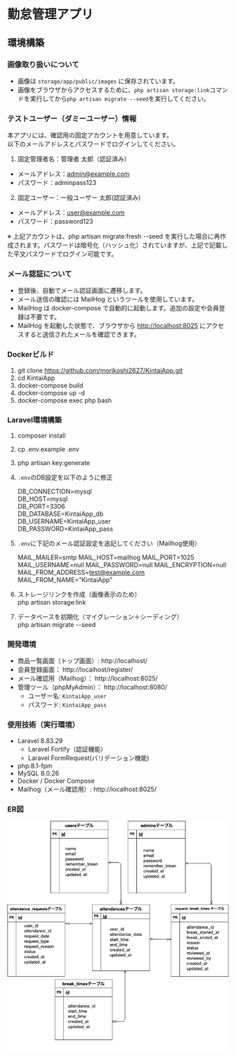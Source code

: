 # 勤怠管理アプリ

## 環境構築  

### 画像取り扱いについて  

- 画像は `storage/app/public/images` に保存されています。  
- 画像をブラウザからアクセスするために、`php artisan storage:link`コマンドを実行してから`php artisan migrate --seed`を実行してください。 

### テストユーザー（ダミーユーザー）情報  

本アプリには、確認用の固定アカウントを用意しています。  
以下のメールアドレスとパスワードでログインしてください。  

1. 固定管理者名：管理者 太郎（認証済み）  
- メールアドレス：admin@example.com  
- パスワード：adminpass123  
  
2. 固定ユーザー：一般ユーザー 太郎(認証済み)  
- メールアドレス：user@example.com  
- パスワード：password123  
  
※ 上記アカウントは、php artisan migrate:fresh --seed を実行した場合に再作成されます。パスワードは暗号化（ハッシュ化）されていますが、上記で記載した平文パスワードでログイン可能です。    

### メール認証について  
- 登録後、自動でメール認証画面に遷移します。
- メール送信の確認には MailHog というツールを使用しています。
- MailHog は docker-compose で自動的に起動します。追加の設定や会員登録は不要です。
- MailHog を起動した状態で、ブラウザから [http://localhost:8025](http://localhost:8025) にアクセスすると送信されたメールを確認できます。

### Dockerビルド
1. git clone https://github.com/morikoshi2627/KintaiApp.git  
2. cd KintaiApp  
3. docker-compose build  
4. docker-compose up -d  
5. docker-compose exec php bash  

### Laravel環境構築
1. composer install  
2. cp .env.example .env  
3. php artisan key:generate  
4. `.env`のDB設定を以下のように修正  

    DB_CONNECTION=mysql  
    DB_HOST=mysql  
    DB_PORT=3306  
    DB_DATABASE=KintaiApp_db  
    DB_USERNAME=KintaiApp_user  
    DB_PASSWORD=KintaiApp_pass  

5. `.env`に下記のメール認証設定を追記してください（Mailhog使用） 

    MAIL_MAILER=smtp
    MAIL_HOST=mailhog
    MAIL_PORT=1025
    MAIL_USERNAME=null
    MAIL_PASSWORD=null
    MAIL_ENCRYPTION=null
    MAIL_FROM_ADDRESS=test@example.com
    MAIL_FROM_NAME="KintaiApp"

6. ストレージリンクを作成（画像表示のため）  
    php artisan storage:link  

7. データベースを初期化（マイグレーション＋シーディング）  
    php artisan migrate --seed  

### 開発環境
- 商品一覧画面（トップ画面）: http://localhost/  
- 会員登録画面： http://localhost/register/   
- メール確認用（Mailhog）： http://localhost:8025/  
- 管理ツール（phpMyAdmin）： http://localhost:8080/  
  - ユーザー名: `KintaiApp_user`  
  - パスワード: `KintaiApp_pass`  

### 使用技術（実行環境）  
- Laravel 8.83.29  
  - Laravel Fortify（認証機能）
  - Laravel FormRequest(バリデーション機能)
- php:8.1-fpm  
- MySQL 8.0.26  
- Docker / Docker Compose  
- Mailhog（メール確認用）: http://localhost:8025/  
 
### ER図  
![ER図](public/images/KintaiApp.png)  

